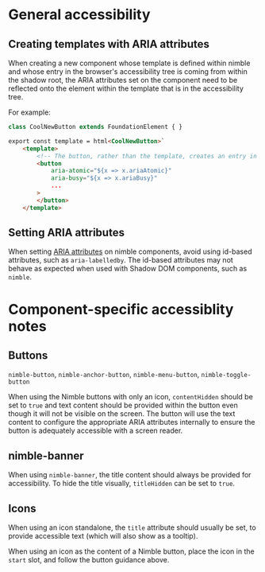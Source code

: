 # General accessibility

## Creating templates with ARIA attributes
When creating a new component whose template is defined within nimble and whose entry in the browser's accessibility tree is coming from within the shadow root, the ARIA attributes set on the component need to be reflected onto the element within the template that is in the accessibility tree.

For example:
```js
class CoolNewButton extends FoundationElement { }
```

```html
export const template = html<CoolNewButton>`
    <template>
        <!-- The button, rather than the template, creates an entry in the accessibility tree. Reflect ARIA attributes onto it. -->
        <button
            aria-atomic="${x => x.ariaAtomic}"
            aria-busy="${x => x.ariaBusy}"
            ...
        >
        </button>
    </template>
```

## Setting ARIA attributes
When setting [ARIA attributes](https://developer.mozilla.org/en-US/docs/Web/Accessibility/ARIA/Attributes) on nimble components, avoid using id-based attributes, such as `aria-labelledby`. The id-based attributes may not behave as expected when used with Shadow DOM components, such as `nimble`.

# Component-specific accessiblity notes

## Buttons
`nimble-button`, `nimble-anchor-button`, `nimble-menu-button`, `nimble-toggle-button`

When using the Nimble buttons with only an icon, `contentHidden` should be set to `true` and text content should be provided within the button even though it will not be visible on the screen. The button will use the text content to configure the appropriate ARIA attributes internally to ensure the button is adequately accessible with a screen reader.

## nimble-banner
When using `nimble-banner`, the title content should always be provided for accessibility. To hide the title visually, `titleHidden` can be set to `true`.

## Icons
When using an icon standalone, the `title` attribute should usually be set, to provide accessible text (which will also show as a tooltip).

When using an icon as the content of a Nimble button, place the icon in the `start` slot, and follow the button guidance above.
